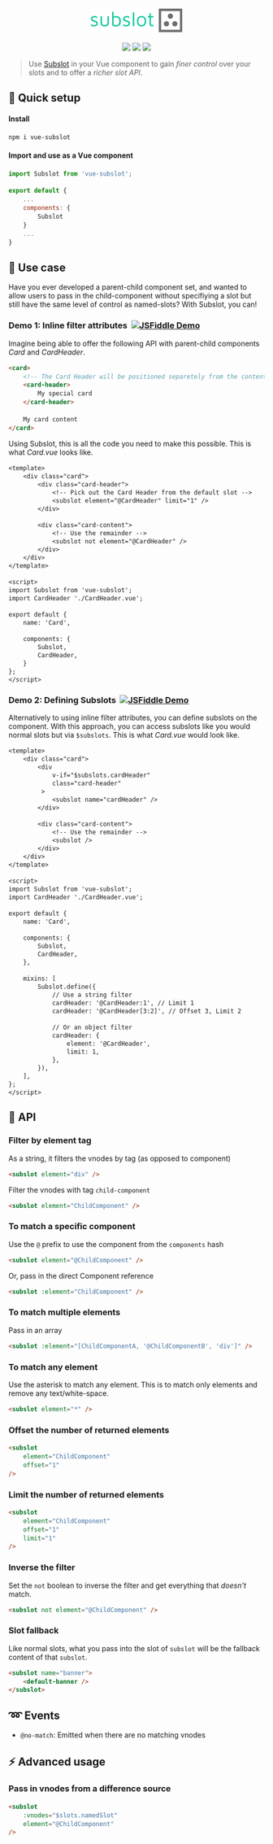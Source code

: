 <p align="center">
	<br>
	<img src="/.github/logo.png">
	<br><br>
	<a href="https://npm.im/vue-subslot"><img src="https://badgen.net/npm/v/vue-subslot"></a>
	<a href="https://npm.im/vue-subslot"><img src="https://badgen.net/npm/dm/vue-subslot"></a>
	<a href="https://packagephobia.now.sh/result?p=vue-subslot"><img src="https://packagephobia.now.sh/badge?p=vue-subslot"></a>
	<br>
</p>

> Use [Subslot](https://npm.im/vue-subslot) in your Vue component to gain _finer control_ over your slots and to offer a _richer slot API_.

## :rocket: Quick setup

#### Install
```sh
npm i vue-subslot
```

#### Import and use as a Vue component
```js
import Subslot from 'vue-subslot';

export default {
	...
	components: {
		Subslot
	}
	...
}
```


## :beginner: Use case
Have you ever developed a parent-child component set, and wanted to allow users to pass in the child-component without specifiying a slot but still have the same level of control as named-slots? With Subslot, you can!

### Demo 1: Inline filter attributes&nbsp;&nbsp;[![JSFiddle Demo](https://flat.badgen.net/badge/JSFiddle/Open%20Demo/blue)](https://jsfiddle.net/hirokiosame/6fzeuh97/)
Imagine being able to offer the following API with parent-child components _Card_ and _CardHeader_.
```html
<card>
	<!-- The Card Header will be positioned separetely from the content -->
	<card-header>
		My special card
	</card-header>

	My card content
</card>
```

Using Subslot, this is all the code you need to make this possible. This is what _Card.vue_ looks like.
```vue
<template>
	<div class="card">
		<div class="card-header">
			<!-- Pick out the Card Header from the default slot -->
			<subslot element="@CardHeader" limit="1" />
		</div>

		<div class="card-content">
			<!-- Use the remainder -->
			<subslot not element="@CardHeader" />
		</div>
	</div>
</template>

<script>
import Subslot from 'vue-subslot';
import CardHeader './CardHeader.vue';

export default {
	name: 'Card',

	components: {
		Subslot,
		CardHeader,
	}
};
</script>
```


### Demo 2: Defining Subslots&nbsp;&nbsp;[![JSFiddle Demo](https://flat.badgen.net/badge/JSFiddle/Open%20Demo/blue)](https://jsfiddle.net/hirokiosame/tcvp0r98/)
Alternatively to using inline filter attributes, you can define subslots on the component. With this approach, you can access subslots like you would normal slots but via `$subslots`. This is what _Card.vue_ would look like.
```vue
<template>
	<div class="card">
		<div
			v-if="$subslots.cardHeader"
			class="card-header"
		 >
			<subslot name="cardHeader" />
		</div>

		<div class="card-content">
			<!-- Use the remainder -->
			<subslot />
		</div>
	</div>
</template>

<script>
import Subslot from 'vue-subslot';
import CardHeader './CardHeader.vue';

export default {
	name: 'Card',

	components: {
		Subslot,
		CardHeader,
	},

	mixins: [
		Subslot.define({
			// Use a string filter
			cardHeader: '@CardHeader:1', // Limit 1
			cardHeader: '@CardHeader[3:2]', // Offset 3, Limit 2

			// Or an object filter
			cardHeader: {
				element: '@CardHeader',
				limit: 1,
			},
		}),
	],
};
</script>
```


## :book: API

### Filter by element tag
As a string, it filters the vnodes by tag (as opposed to component)
```html
<subslot element="div" />
```

Filter the vnodes with tag `child-component`
```html
<subslot element="ChildComponent" />
```

### To match a specific component
Use the `@` prefix to use the component from the `components` hash
```html
<subslot element="@ChildComponent" />
```

Or, pass in the direct Component reference
```html
<subslot :element="ChildComponent" />
```

### To match multiple elements
Pass in an array

```html
<subslot :element="[ChildComponentA, '@ChildComponentB', 'div']" />
```

### To match any element
Use the asterisk to match any element. This is to match only elements and remove any text/white-space.

```html
<subslot element="*" />
```

### Offset the number of returned elements
```html
<subslot
	element="ChildComponent"
	offset="1"
/>
```

### Limit the number of returned elements
```html
<subslot
	element="ChildComponent"
	offset="1"
	limit="1"
/>
```

### Inverse the filter
Set the `not` boolean to inverse the filter and get everything that _doesn't_ match.
```html
<subslot not element="@ChildComponent" />
```

### Slot fallback
Like normal slots, what you pass into the slot of `subslot` will be the fallback content of that `subslot`.
```html
<subslot name="banner">
	<default-banner />
</subslot>
```

## :loop: Events
- `@no-match`: Emitted when there are no matching vnodes


## :zap: Advanced usage

### Pass in vnodes from a difference source
```html
<subslot
	:vnodes="$slots.namedSlot"
	element="@ChildComponent"
/>
```
